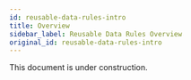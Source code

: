```yaml
---
id: reusable-data-rules-intro
title: Overview
sidebar_label: Reusable Data Rules Overview
original_id: reusable-data-rules-intro
---
```

<div style={{textAlign: "justify"}}>

This document is under construction.
</div>